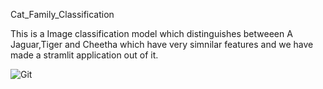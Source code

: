  Cat_Family_Classification
 
 This is a Image classification model which distinguishes betweeen A Jaguar,Tiger and Cheetha which have very simnilar features and we have made a stramlit application out of it.
 
 
 
   ![Git](https://user-images.githubusercontent.com/42889933/120938414-36ff7100-c730-11eb-8df1-e6d2b6c4c231.gif)

